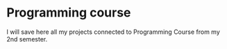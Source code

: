 # Programming course

I will save here all my projects connected to Programming Course from my 2nd semester. 
